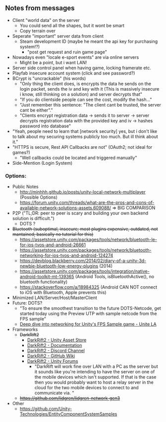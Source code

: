 ## Notes from messages
* Client "world data" on the server
  * You could send all the shapes, but it wont be smart
  * Copy terrain over
* Seperate "important" server data from client
  * Steam development ID (maybe he meant the api key for purchasing system!?)
    * "post get request and ruin game page"
* Nowadays even "locale e-sport events" are via online servers
  * Might be a point, but i want LAN!
* Server side control panel when having game, locking framerate etc.
* Playfab insecure account system (click and see password?)
* BCrypt is "uncrackable" (his words)
  * "Only thing the client does, is encrypts the data he sends on the login packet, sends the iv and key with it 
  (This is massively insecure i know, still thinking on a solution) and server decrypts that"
  * "If you do clientside people can see the cost, modify the hash..."
  * "Just remember this sentence: "The client cant be trusted, the server cant be either"."
  * "Clients encrypt registration data -> sends it to server -> server decrypts registration data with the provided
  key and iv -> hashes password into database"
* "Yeah, people need to learn that [network security] yes, but i don't like to talk about my securing
systems publicly too much. But ill think about it."
* "HTTPS is secure, Rest API Callbacks are not" (OAuth2; not ideal for games?)
  * "Well callbacks could be located and triggered manually"
* Side-Mention (Login System)

### Options:
* Public Notes
  * http://minhhh.github.io/posts/unity-local-network-multiplayer (Possible Options)
  * https://forum.unity.com/threads/what-are-the-pros-and-cons-of-available-network-solutions-assets.609088/ => BIG COMPARISON
* P2P ("TL;DR: peer to peer is scary and building your own backend solution is difficult.")
  * DOTS ?
* ~~Bluetooth (suboptimal, insecure; most plugins expensive, outdated, not mantained; basically no tutorial for this)~~
  * https://assetstore.unity.com/packages/tools/network/bluetooth-le-for-ios-tvos-and-android-26661
  * https://assetstore.unity.com/packages/tools/network/bluetooth-networking-for-ios-tvos-and-android-124274
  * https://devblog.blackberry.com/2014/02/diary-of-a-unity-3d-newbie-bluetooth-low-energy-plugins (2014)
  * https://assetstore.unity.com/packages/tools/integration/native-android-toolkit-mt-139365 (Android Tools, isBluetoothActive(), no bluetooth functionality)
  * https://stackoverflow.com/a/18984325 (Android CAN NOT connect to iOS with Bluetooth, Apple prevents this)
* Minimized LAN/Server/Host/MasterClient
* Future: DOTS?
  * "To ensure the smoothest transition to the future DOTS-Netcode, get started today using the Preview UTP with sample netcode from the FPS sample"
  * [Deep dive into networking for Unity's FPS Sample game - Unite LA](https://www.youtube.com/watch?v=k6JTaFE7SYI)
* Frameworks
  * ~~DarkRift2~~
    * [DarkRift2 - Unity Asset Store](https://assetstore.unity.com/packages/tools/network/darkrift-networking-2-95309)
    * [DarkRift2 - Documentation](https://darkriftnetworking.com/DarkRift2/Docs/2.5.0/index.html)
    * [DarkRift2 - Discord Channel](https://discordapp.com/invite/cz2FQ6k)
    * [DarkRift2 - GitHub Wiki](https://github.com/DarkRiftNetworking/DarkRift/wiki)
    * [DarkRift2 - Unity Forums](https://forum.unity.com/threads/darkrift-networking-2.516271/)
      * "DarkRift will work fine over LAN with a PC as the server but it sounds like you're intending to have the server on one of the mobile devices which isn't supported. If that is the case then you would probably want to host a relay server in the cloud for the two mobile devices to connect to and communicate via. "
  * ~~https://github.com/lidgren/lidgren-network-gen3~~
* Other
  * https://github.com/Unity-Technologies/EntityComponentSystemSamples
